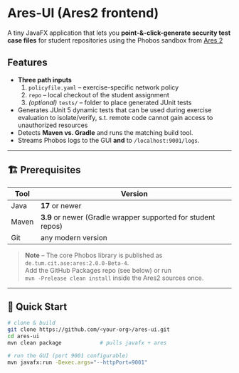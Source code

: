 # Ares-UI (Ares2 frontend)

A tiny JavaFX application that lets you **point-&-click-generate security test case files** for student repositories using the Phobos sandbox from
[Ares 2](https://github.com/ls1intum/Ares2)  



## Features
* **Three path inputs**  
  1. `policyfile.yaml` – exercise-specific network policy  
  2. `repo` – local checkout of the student assignment  
  3. *(optional)* `tests/` – folder to place generated JUnit tests  
* Generates JUnit 5 dynamic tests that can be used during exercise evaluation to isolate/verify, s.t. remote code cannot gain access to unauthorized resources
* Detects **Maven vs. Gradle** and runs the matching build tool.
* Streams Phobos logs to the GUI **and** to `/localhost:9001/logs`.

---

## 🏗 Prerequisites
| Tool | Version |
|------|---------|
| Java | **17** or newer |
| Maven| **3.9** or newer (Gradle wrapper supported for student repos) |
| Git  | any modern version |

> **Note** – The core Phobos library is published as  
> `de.tum.cit.ase:ares:2.0.0-Beta-4`.  
> Add the GitHub Packages repo (see below) or run  
> `mvn -Prelease clean install` inside the Ares2 sources once.

---

## 🚀 Quick Start

```bash
# clone & build
git clone https://github.com/<your-org>/ares-ui.git
cd ares-ui
mvn clean package            # pulls javafx + ares

# run the GUI (port 9001 configurable)
mvn javafx:run -Dexec.args="--httpPort=9001"
